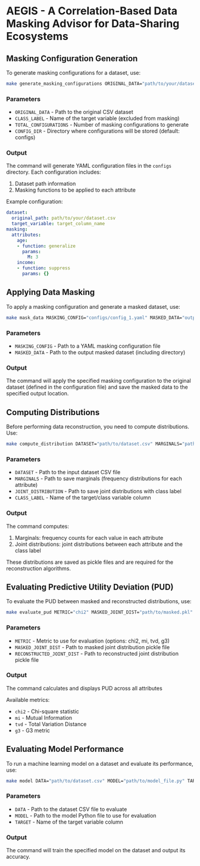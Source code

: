 # AEGIS - A Correlation-Based Data Masking Advisor for Data-Sharing Ecosystems

## Masking Configuration Generation

To generate masking configurations for a dataset, use:

```bash
make generate_masking_configurations ORIGINAL_DATA="path/to/your/dataset.csv" CLASS_LABEL="target_column_name" TOTAL_CONFIGURATIONS=10 CONFIG_DIR="configs"
```

### Parameters

- `ORIGINAL_DATA` - Path to the original CSV dataset
- `CLASS_LABEL` - Name of the target variable (excluded from masking)
- `TOTAL_CONFIGURATIONS` - Number of masking configurations to generate
- `CONFIG_DIR` - Directory where configurations will be stored (default: configs)

### Output

The command will generate YAML configuration files in the `configs` directory. Each configuration includes:

1. Dataset path information
2. Masking functions to be applied to each attribute

Example configuration:
```yaml
dataset:
  original_path: path/to/your/dataset.csv
  target_variable: target_column_name
masking:
  attributes:
    age:
    - function: generalize
      params:
        M: 3
    income:
    - function: suppress
      params: {}
```

## Applying Data Masking

To apply a masking configuration and generate a masked dataset, use:

```bash
make mask_data MASKING_CONFIG="configs/config_1.yaml" MASKED_DATA="output/masked_dataset.csv"
```

### Parameters

- `MASKING_CONFIG` - Path to a YAML masking configuration file
- `MASKED_DATA` - Path to the output masked dataset (including directory)

### Output

The command will apply the specified masking configuration to the original dataset (defined in the configuration file) and save the masked data to the specified output location.

## Computing Distributions

Before performing data reconstruction, you need to compute distributions. Use:

```bash
make compute_distribution DATASET="path/to/dataset.csv" MARGINALS="path/to/marginals.pkl" JOINT_DISTRIBUTION="path/to/joint_distribution.pkl" CLASS_LABEL="target_column_name"
```

### Parameters

- `DATASET` - Path to the input dataset CSV file
- `MARGINALS` - Path to save marginals (frequency distributions for each attribute)
- `JOINT_DISTRIBUTION` - Path to save joint distributions with class label
- `CLASS_LABEL` - Name of the target/class variable column

### Output

The command computes:
1. Marginals: frequency counts for each value in each attribute
2. Joint distributions: joint distributions between each attribute and the class label

These distributions are saved as pickle files and are required for the reconstruction algorithms.

## Evaluating Predictive Utility Deviation (PUD)

To evaluate the PUD between masked and reconstructed distributions, use:

```bash
make evaluate_pud METRIC="chi2" MASKED_JOINT_DIST="path/to/masked.pkl" RECONSTRUCTED_JOINT_DIST="path/to/reconstructed.pkl"
```

### Parameters

- `METRIC` - Metric to use for evaluation (options: chi2, mi, tvd, g3)
- `MASKED_JOINT_DIST` - Path to masked joint distribution pickle file
- `RECONSTRUCTED_JOINT_DIST` - Path to reconstructed joint distribution pickle file

### Output

The command calculates and displays PUD across all attributes

Available metrics:
- `chi2` - Chi-square statistic
- `mi` - Mutual Information
- `tvd` - Total Variation Distance
- `g3` - G3 metric

## Evaluating Model Performance

To run a machine learning model on a dataset and evaluate its performance, use:

```bash
make model DATA="path/to/dataset.csv" MODEL="path/to/model_file.py" TARGET="target_column_name"
```

### Parameters

- `DATA` - Path to the dataset CSV file to evaluate
- `MODEL` - Path to the model Python file to use for evaluation
- `TARGET` - Name of the target variable column

### Output

The command will train the specified model on the dataset and output its accuracy.